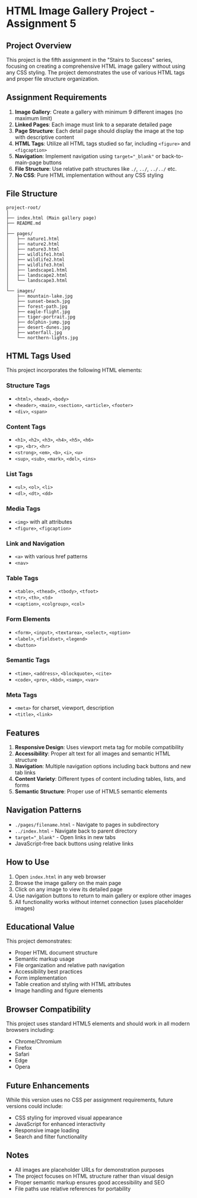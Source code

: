 # HTML Image Gallery Project - Assignment 5

## Project Overview
This project is the fifth assignment in the "Stairs to Success" series, focusing on creating a comprehensive HTML image gallery without using any CSS styling. The project demonstrates the use of various HTML tags and proper file structure organization.

## Assignment Requirements
1. **Image Gallery**: Create a gallery with minimum 9 different images (no maximum limit)
2. **Linked Pages**: Each image must link to a separate detailed page
3. **Page Structure**: Each detail page should display the image at the top with descriptive content
4. **HTML Tags**: Utilize all HTML tags studied so far, including `<figure>` and `<figcaption>`
5. **Navigation**: Implement navigation using `target="_blank"` or back-to-main-page buttons
6. **File Structure**: Use relative path structures like `./`, `../`, `../../` etc.
7. **No CSS**: Pure HTML implementation without any CSS styling

## File Structure
```
project-root/
│
├── index.html (Main gallery page)
├── README.md
│
├── pages/
│   ├── nature1.html
│   ├── nature2.html
│   ├── nature3.html
│   ├── wildlife1.html
│   ├── wildlife2.html
│   ├── wildlife3.html
│   ├── landscape1.html
│   ├── landscape2.html
│   └── landscape3.html
│
└── images/
    ├── mountain-lake.jpg
    ├── sunset-beach.jpg
    ├── forest-path.jpg
    ├── eagle-flight.jpg
    ├── tiger-portrait.jpg
    ├── dolphin-jump.jpg
    ├── desert-dunes.jpg
    ├── waterfall.jpg
    └── northern-lights.jpg
```

## HTML Tags Used
This project incorporates the following HTML elements:

### Structure Tags
- `<html>`, `<head>`, `<body>`
- `<header>`, `<main>`, `<section>`, `<article>`, `<footer>`
- `<div>`, `<span>`

### Content Tags
- `<h1>`, `<h2>`, `<h3>`, `<h4>`, `<h5>`, `<h6>`
- `<p>`, `<br>`, `<hr>`
- `<strong>`, `<em>`, `<b>`, `<i>`, `<u>`
- `<sup>`, `<sub>`, `<mark>`, `<del>`, `<ins>`

### List Tags
- `<ul>`, `<ol>`, `<li>`
- `<dl>`, `<dt>`, `<dd>`

### Media Tags
- `<img>` with alt attributes
- `<figure>`, `<figcaption>`

### Link and Navigation
- `<a>` with various href patterns
- `<nav>`

### Table Tags
- `<table>`, `<thead>`, `<tbody>`, `<tfoot>`
- `<tr>`, `<th>`, `<td>`
- `<caption>`, `<colgroup>`, `<col>`

### Form Elements
- `<form>`, `<input>`, `<textarea>`, `<select>`, `<option>`
- `<label>`, `<fieldset>`, `<legend>`
- `<button>`

### Semantic Tags
- `<time>`, `<address>`, `<blockquote>`, `<cite>`
- `<code>`, `<pre>`, `<kbd>`, `<samp>`, `<var>`

### Meta Tags
- `<meta>` for charset, viewport, description
- `<title>`, `<link>`

## Features
1. **Responsive Design**: Uses viewport meta tag for mobile compatibility
2. **Accessibility**: Proper alt text for all images and semantic HTML structure
3. **Navigation**: Multiple navigation options including back buttons and new tab links
4. **Content Variety**: Different types of content including tables, lists, and forms
5. **Semantic Structure**: Proper use of HTML5 semantic elements

## Navigation Patterns
- `./pages/filename.html` - Navigate to pages in subdirectory
- `../index.html` - Navigate back to parent directory
- `target="_blank"` - Open links in new tabs
- JavaScript-free back buttons using relative links

## How to Use
1. Open `index.html` in any web browser
2. Browse the image gallery on the main page
3. Click on any image to view its detailed page
4. Use navigation buttons to return to main gallery or explore other images
5. All functionality works without internet connection (uses placeholder images)

## Educational Value
This project demonstrates:
- Proper HTML document structure
- Semantic markup usage
- File organization and relative path navigation
- Accessibility best practices
- Form implementation
- Table creation and styling with HTML attributes
- Image handling and figure elements

## Browser Compatibility
This project uses standard HTML5 elements and should work in all modern browsers including:
- Chrome/Chromium
- Firefox
- Safari
- Edge
- Opera

## Future Enhancements
While this version uses no CSS per assignment requirements, future versions could include:
- CSS styling for improved visual appearance
- JavaScript for enhanced interactivity
- Responsive image loading
- Search and filter functionality

## Notes
- All images are placeholder URLs for demonstration purposes
- The project focuses on HTML structure rather than visual design
- Proper semantic markup ensures good accessibility and SEO
- File paths use relative references for portability
